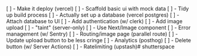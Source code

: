  [ ] - Make it deploy (vercel)
 [ ] - Scaffold basic ui with mock data
 [ ] - Tidy up build process
 [ ] - Actually set up a database (vercel postgres)
 [ ] - Attach database to UI
 [ ] - Add authentication (w/ clerk)
 [ ] - Add image upload
 [ ] - "taint" (server-only)
 [ ] - Use Next/Image component
 [ ] - Error management (w/ Sentry)
 [ ] - Routing/image page (parallel route)
 [ ] - Update upload button to be less cringe
 [ ] - Analytics (posthog)
 [ ] - Delete button (w/ Server Actions)
 [ ] - Ratelimiting (upstash)#   s h u t t e r s p a c e  
 